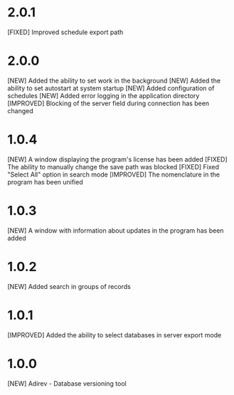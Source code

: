 # 2.0.1
[FIXED] Improved schedule export path

# 2.0.0
[NEW] Added the ability to set work in the background
[NEW] Added the ability to set autostart at system startup
[NEW] Added configuration of schedules
[NEW] Added error logging in the application directory
[IMPROVED] Blocking of the server field during connection has been changed

# 1.0.4
[NEW] A window displaying the program's license has been added 
[FIXED] The ability to manually change the save path was blocked 
[FIXED] Fixed "Select All" option in search mode
[IMPROVED] The nomenclature in the program has been unified 

# 1.0.3
[NEW] A window with information about updates in the program has been added 

# 1.0.2
[NEW] Added search in groups of records 

# 1.0.1
[IMPROVED] Added the ability to select databases in server export mode 

# 1.0.0
[NEW] Adirev - Database versioning tool 

